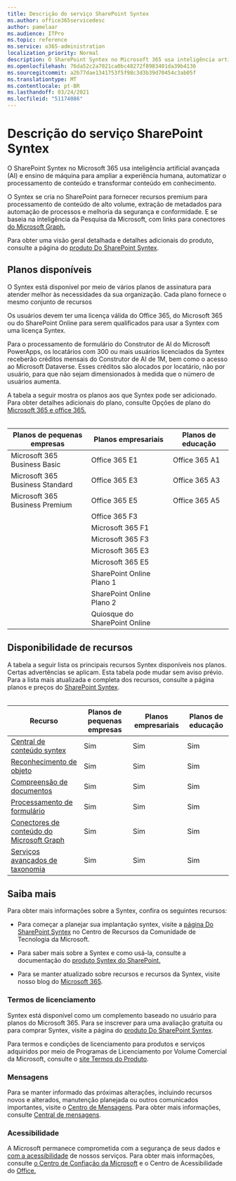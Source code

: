 ```yaml
---
title: Descrição do serviço SharePoint Syntex
ms.author: office365servicedesc
author: pamelaar
ms.audience: ITPro
ms.topic: reference
ms.service: o365-administration
localization_priority: Normal
description: O SharePoint Syntex no Microsoft 365 usa inteligência artificial avançada (AI) e ensino de máquina para ampliar a experiência humana, automatizar o processamento de conteúdo e transformar conteúdo em conhecimento.
ms.openlocfilehash: 76da52c2a7021ca0bc48272f8983401da39b4136
ms.sourcegitcommit: a2b77dae1341753f5f98c3d3b39d70454c3ab05f
ms.translationtype: MT
ms.contentlocale: pt-BR
ms.lasthandoff: 03/24/2021
ms.locfileid: "51174086"
---
```

# <a name="sharepoint-syntex-service-description"></a>Descrição do serviço SharePoint Syntex 

O SharePoint Syntex no Microsoft 365 usa inteligência artificial avançada (AI) e ensino de máquina para ampliar a experiência humana, automatizar o processamento de conteúdo e transformar conteúdo em conhecimento.

O Syntex se cria no SharePoint para fornecer recursos premium para processamento de conteúdo de alto volume, extração de metadados para automação de processos e melhoria da segurança e conformidade. E se baseia na inteligência da Pesquisa da Microsoft, com links para conectores [do Microsoft Graph.](/microsoftsearch/connectors-overview)

Para obter uma visão geral detalhada e detalhes adicionais do produto, consulte a página do [produto Do SharePoint Syntex](https://aka.ms/sharepointsyntex).

## <a name="available-plans"></a>Planos disponíveis

O Syntex está disponível por meio de vários planos de assinatura para atender melhor às necessidades da sua organização. Cada plano fornece o mesmo conjunto de recursos

Os usuários devem ter uma licença válida do Office 365, do Microsoft 365 ou do SharePoint Online para serem qualificados para usar a Syntex com uma licença Syntex.

Para o processamento de formulário do Construtor de AI do Microsoft PowerApps, os locatários com 300 ou mais usuários licenciados da Syntex receberão créditos mensais do Construtor de AI de 1M, bem como o acesso ao Microsoft Dataverse. Esses créditos são alocados por locatário, não por usuário, para que não sejam dimensionados à medida que o número de usuários aumenta.

A tabela a seguir mostra os planos aos que Syntex pode ser adicionado. Para obter detalhes adicionais do plano, consulte Opções de plano do [Microsoft 365 e office 365.](../office-365-platform-service-description/office-365-plan-options.md)<br><br>


| Planos de pequenas empresas            | Planos empresariais         | Planos de educação     |
| ------------------------------- | ------------------------ | ------------------- |
| Microsoft 365 Business Basic    | Office 365 E1            | Office 365 A1       |
| Microsoft 365 Business Standard | Office 365 E3            | Office 365 A3       |
| Microsoft 365 Business Premium  | Office 365 E5            | Office 365 A5       |
|                                 | Office 365 F3            |                     |
|                                 | Microsoft 365 F1         |                     |
|                                 | Microsoft 365 F3         |                     |
|                                 | Microsoft 365 E3         |                     |
|                                 | Microsoft 365 E5         |                     |
|                                 | SharePoint Online Plano 1 |                     |
|                                 | SharePoint Online Plano 2 |                     |
|                                 | Quiosque do SharePoint Online  |                     |

## <a name="feature-availability"></a>Disponibilidade de recursos

A tabela a seguir lista os principais recursos Syntex disponíveis nos planos. Certas advertências se aplicam. Esta tabela pode mudar sem aviso prévio. Para a lista mais atualizada e completa dos recursos, consulte a página planos e preços do [SharePoint Syntex](https://www.microsoft.com/microsoft-365/enterprise/sharepoint-syntex).<br><br>

| Recurso | Planos de pequenas empresas | Planos empresariais | Planos de educação |
|--|--|--|--|
| [Central de conteúdo syntex](sharepoint-syntex-features.md#syntex-content-center) | Sim | Sim | Sim |
| [Reconhecimento de objeto](sharepoint-syntex-features.md#object-recognition) | Sim | Sim | Sim |
| [Compreensão de documentos](sharepoint-syntex-features.md#document-understanding) | Sim | Sim | Sim |
| [Processamento de formulário](sharepoint-syntex-features.md#form-processing) | Sim | Sim | Sim |
| [Conectores de conteúdo do Microsoft Graph](sharepoint-syntex-features.md#microsoft-graph-content-connectors) | Sim | Sim | Sim |
| [Serviços avançados de taxonomia](sharepoint-syntex-features.md#advanced-taxonomy-services) | Sim | Sim | Sim |

## <a name="learn-more"></a>Saiba mais

Para obter mais informações sobre a Syntex, confira os seguintes recursos:

  - Para começar a planejar sua implantação syntex, visite a [página Do SharePoint Syntex](https://resources.techcommunity.microsoft.com/sharepoint-syntex/) no Centro de Recursos da Comunidade de Tecnologia da Microsoft.

  - Para saber mais sobre a Syntex e como usá-la, consulte a documentação do [produto Syntex do SharePoint.](/microsoft-365/contentunderstanding/)

  - Para se manter atualizado sobre recursos e recursos da Syntex, visite nosso blog do [Microsoft 365](https://go.microsoft.com/fwlink/?linkid=2084915).

### <a name="licensing-terms"></a>Termos de licenciamento

Syntex está disponível como um complemento baseado no usuário para planos do Microsoft 365. Para se inscrever para uma avaliação gratuita ou para comprar Syntex, visite a página do [produto Do SharePoint Syntex](https://aka.ms/sharepointsyntex).

Para termos e condições de licenciamento para produtos e serviços adquiridos por meio de Programas de Licenciamento por Volume Comercial da Microsoft, consulte o [site Termos do Produto](https://www.microsoft.com/licensing/terms/).

### <a name="messaging"></a>Mensagens

Para se manter informado das próximas alterações, incluindo recursos novos e alterados, manutenção planejada ou outros comunicados importantes, visite o [Centro de Mensagens](https://go.microsoft.com/fwlink/p/?linkid=2070717). Para obter mais informações, consulte [Central de mensagens](/microsoft-365/admin/manage/message-center).

### <a name="accessibility"></a>Acessibilidade

A Microsoft permanece comprometida com a segurança de seus dados e [com a acessibilidade](https://www.microsoft.com/trust-center/compliance/accessibility) de nossos serviços. Para obter mais informações, consulte [o Centro de Confiação da Microsoft](https://www.microsoft.com/trust-center) e o Centro de Acessibilidade do [Office.](https://support.office.com/article/ecab0fcf-d143-4fe8-a2ff-6cd596bddc6d)